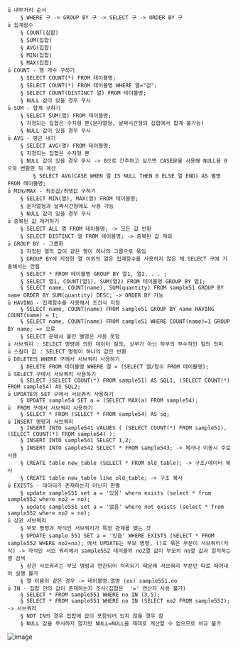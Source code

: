 	ü 내부처리 순서
		§ WHERE 구 -> GROUP BY 구 -> SELECT 구 -> ORDER BY 구
	ü 집계함수
		§ COUNT(집합)
		§ SUM(집합)
		§ AVG(집합)
		§ MIN(집합)
		§ MAX(집합)
	ü COUNT - 행 개수 구하기
		§ SELECT COUNT(*) FROM 테이블명;
		§ SELECT COUNT(*) FROM 테이블명 WHERE 열="값";
		§ SELECT COUNT(DISTINCT 열) FROM 테이블명;
		§ NULL 값이 있을 경우 무시
	ü SUM - 합계 구하기
		§ SELECT SUM(열) FROM 테이블명;
		§ 지정되는 집합은 수치형 뿐(문자열형, 날짜시간형의 집합에서 합계 불가능)
		§ NULL 값이 있을 경우 무시
	ü AVG - 평균 내기
		§ SELECT AVG(열) FROM 테이블명;
		§ 지정되는 집합은 수치형 뿐
		§ NULL 값이 있을 경우 무시 -> 0으로 간주하고 싶으면 CASE문을 사용해 NULL을 0으로 변환한 뒤 계산
			§ SELECT AVG(CASE WHEN 열 IS NULL THEN 0 ELSE 열 END) AS 별명 FROM 테이블명;
	ü MIN/MAX - 최솟값/최댓값 구하기
		§ SELECT MIN(열), MAX(열) FROM 테이블명;
		§ 문자열형과 날짜시간형에도 사용 가능
		§ NULL 값이 있을 경우 무시
	ü 중복된 값 제거하기
		§ SELECT ALL 열 FROM 테이블명; -> 모든 값 반환
		§ SELECT DISTINCT 열 FROM 테이블명; -> 중복된 값 제외
	ü GROUP BY - 그룹화
		§ 지정된 열의 값이 같은 행이 하나의 그룹으로 묶임
		§ GROUP BY에 지정한 열 이외의 열은 집계함수를 사용하지 않은 채 SELECT 구에 기술해서는 안됨
		§ SELECT * FROM 테이블명 GROUP BY 열1, 열2, ... ;
		§ SELECT 열1, COUNT(열1), SUM(열2) FROM 테이블명 GROUP BY 열1;
		§ SELECT name, COUNT(name), SUM(quantity) FROM sample51 GROUP BY name ORDER BY SUM(quantity) DESC; -> ORDER BY 가능
	ü HAVING - 집계함수를 사용해서 조건식 지정
		§ SELECT name, COUNT(name) FROM sample51 GROUP BY name HAVING COUNT(name) = 1;
		§ SELECT name, COUNT(name) FROM sample51 WHERE COUNT(name)=1 GROUP BY name; => 오류
		§ SELECT 문에서 붙인 별명은 사용 못함
	ü 서브쿼리 : SELECT 명령에 의한 데이터 질의, 상부가 아닌 하부의 부수적인 질의 의미
	ü 스칼라 값 : SELECT 명령이 하나의 값만 반환
	ü DELETE의 WHERE 구에서 서브쿼리 사용하기
		§ DELETE FROM 테이블명 WHERE 열 = (SELECT 열/함수 FROM 테이블명);
	ü SELECT 구에서 서브쿼리 사용하기
		§ SELECT (SELECT COUNT(*) FROM sample51) AS SQL1, (SELECT COUNT(*) FROM sample54) AS SQL2;
	ü UPDATE의 SET 구에서 서브쿼리 사용하기
		§ UPDATE sample54 SET a = (SELECT MAX(a) FROM sample54);
	ü  FROM 구에서 서브쿼리 사용하기
		§ SELECT * FROM (SELECT * FROM sample54) AS sq;
	ü INSERT 명령과 서브쿼리
		§ INSERT INTO sample541 VALUES ( (SELECT COUNT(*) FROM sample51), (SELECT COUNT(*) FROM sample54) );
		§ INSERT INTO sample541 SELECT 1,2; 
		§ INSERT INTO sample542 SELECT * FROM sample543; -> 복사나 이동시 주로 사용
		§ CREATE table new_table (SELECT * FROM old_table); -> 구조/데이터 복사
		§ CREATE table new_table like old_table; -> 구조 복사
	ü EXISTS - 데이터가 존재하는지 아닌지 판별
		§ update sample551 set a = '있음' where exists (select * from sample552 where no2 = no);
		§ update sample551 set a = '없음' where not exists (select * from sample552 where no2 = no);
	ü 상관 서브쿼리
		§ 부모 명령과 자식인 서브쿼리가 특정 관계를 맺는 것
		§ UPDATE sample 551 SET a = '있음' WHERE EXISTS (SELECT * FROM sample552 WHERE no2=no); 에서 UPDATE는 부모 명령, ()로 묶은 부분이 서브쿼리(자식) -> 자식인 서브 쿼리에서 sample552 테이블의 no2열 값이 부모의 no열 값과 일치하는 행 검색
		§ 상관 서브쿼리는 부모 명령과 연관되어 처리되기 때문에 서브쿼리 부분만 따로 떼어내어 실행 불가
		§ 열 이름이 같은 경우 -> 테이블명.열명 (ex) sample551.no
	ü IN - 집합 안의 값이 존재하는지 조사(집합은  '=' 연산자 사용 불가)
		§ SELECT * FROM sample551 WHERE no IN (3,5);
		§ SELECT * FROM sample551 WHERE no IN (SELECT no2 FROM sample552); -> 서브쿼리
		§ NOT IN의 경우 집합에 값이 포함되어 있지 않을 경우 참
		§ NULL 값을 무시하지 않지만 NULL=NULL을 제대로 계산할 수 없으므로 비교 불가
![image](https://user-images.githubusercontent.com/85976426/144155298-32d9adc8-7e90-47a3-be98-f867b9817c40.png)
